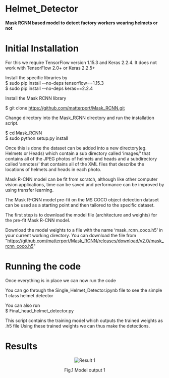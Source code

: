 # Helmet_Detector
<b>Mask RCNN based model to detect factory workers wearing helmets or not</b>


<h1><b> Initial Installation </h1></b>

For this we require TensorFlow version 1.15.3 and Keras 2.2.4. It does not work with TensorFlow 2.0+ or Keras 2.2.5+

Install the specific libraries by \
$ sudo pip install --no-deps tensorflow==1.15.3\
$ sudo pip install --no-deps keras==2.2.4
  
Install the Mask RCNN library

$ git clone https://github.com/matterport/Mask_RCNN.git

Change directory into the Mask_RCNN directory and run the installation script.

$ cd Mask_RCNN\
$ sudo python setup.py install

Once this is done the dataset can be added into a new directory(eg. Helmets or Heads) which contain a sub directory called ‘images/‘ that contains all of the JPEG photos of helmets and heads and a subdirectory called ‘annotes/‘ that contains all of the XML files that describe the locations of helmets and heads in each photo.

 Mask R-CNN model can be fit from scratch, although like other computer vision applications, time can be saved and performance can be improved by using transfer learning.

The Mask R-CNN model pre-fit on the MS COCO object detection dataset can be used as a starting point and then tailored to the specific dataset.

The first step is to download the model file (architecture and weights) for the pre-fit Mask R-CNN model.

Download the model weights to a file with the name ‘mask_rcnn_coco.h5‘ in your current working directory.
You can download the file from "https://github.com/matterport/Mask_RCNN/releases/download/v2.0/mask_rcnn_coco.h5"


<h1><b> Running the code </h1></b>

Once everything is in place we can now run the code

You can go through the Single_Helmet_Detector.ipynb file to see the simple 1 class helmet detector

You can also run \
$ Final_head_helmet_detector.py

This script contains the training model which outputs the trained weights as .h5 file
Using these trained weights we can thus make the detections.

<h1><b> Results </h1></b>

<p align="center"><img src="https://github.com/dhruvtalwar18/Helmet_Detector/blob/main/Results/Test_1.gif" title="Result 1"></p>
<p align="center">Fig.1 Model output 1</p>


